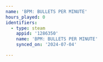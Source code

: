 ```yaml
---
name: 'BPM: BULLETS PER MINUTE'
hours_played: 0
identifiers:
  - type: steam
    appid: '1286350'
    name: 'BPM: BULLETS PER MINUTE'
    synced_on: '2024-07-04'

---
```

